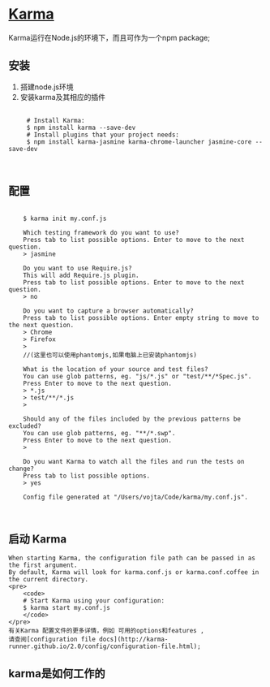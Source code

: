 # [Karma](http://karma-runner.github.io/2.0/index.html)
  Karma运行在Node.js的环境下，而且可作为一个npm package;
  ## 安装
  1. 搭建node.js环境
  2. 安装karma及其相应的插件
  <pre>
    <code>
	 # Install Karma:
     $ npm install karma --save-dev
     # Install plugins that your project needs:
     $ npm install karma-jasmine karma-chrome-launcher jasmine-core --save-dev
	</code>
  </pre>
 ## 配置
 <pre>
    <code>
	$ karma init my.conf.js

	Which testing framework do you want to use?
	Press tab to list possible options. Enter to move to the next question.
	> jasmine

	Do you want to use Require.js?
	This will add Require.js plugin.
	Press tab to list possible options. Enter to move to the next question.
	> no

	Do you want to capture a browser automatically?
	Press tab to list possible options. Enter empty string to move to the next question.
	> Chrome
	> Firefox
	>
	//(这里也可以使用phantomjs,如果电脑上已安装phantomjs)

	What is the location of your source and test files?
	You can use glob patterns, eg. "js/*.js" or "test/**/*Spec.js".
	Press Enter to move to the next question.
	> *.js
	> test/**/*.js
	>

	Should any of the files included by the previous patterns be excluded?
	You can use glob patterns, eg. "**/*.swp".
	Press Enter to move to the next question.
	>

	Do you want Karma to watch all the files and run the tests on change?
	Press tab to list possible options.
	> yes

	Config file generated at "/Users/vojta/Code/karma/my.conf.js".
	</code>
 </pre>
 
 ## 启动 Karma
	When starting Karma, the configuration file path can be passed in as the first argument.
	By default, Karma will look for karma.conf.js or karma.conf.coffee in the current directory.
	<pre>
		<code>
		# Start Karma using your configuration:
		$ karma start my.conf.js
		</code>
	</pre>
	有关Karma 配置文件的更多详情，例如 可用的options和features ,
	请查阅[configuration file docs](http://karma-runner.github.io/2.0/config/configuration-file.html);


 ## karma是如何工作的
    
 
 
	
	
	
	